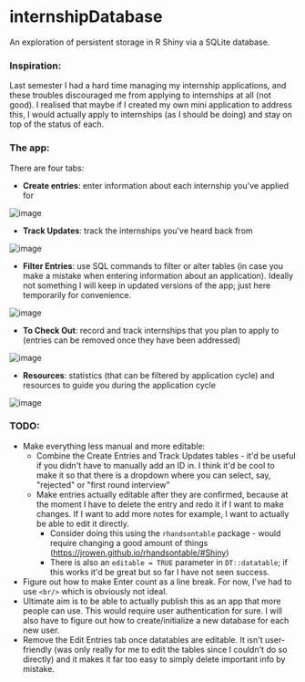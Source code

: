 # internshipDatabase

An exploration of persistent storage in R Shiny via a SQLite database. 

### Inspiration: 

Last semester I had a hard time managing my internship applications, and these troubles discouraged me from applying to internships at all (not good). I realised that maybe if I created my own mini application to address this, I would actually apply to internships (as I should be doing) and stay on top of the status of each. 

### The app: 

There are four tabs: 

- **Create entries**: enter information about each internship you've applied for

![image](https://github.com/jasminex21/internshipDatabase/assets/109494334/0da88ce1-bcb2-4c23-8dab-ab53c0095c6b)

- **Track Updates**: track the internships you've heard back from

![image](https://github.com/jasminex21/internshipDatabase/assets/109494334/55e53de5-ba6e-4fb8-9067-60663a888e1e)

- **Filter Entries**: use SQL commands to filter or alter tables (in case you make a mistake when entering information about an application). Ideally not something I will keep in updated versions of the app; just here temporarily for convenience.

![image](https://github.com/jasminex21/internshipDatabase/assets/109494334/6f0c494c-157b-49de-90eb-e04bd14b655f)

- **To Check Out**: record and track internships that you plan to apply to (entries can be removed once they have been addressed)

![image](https://github.com/jasminex21/internshipDatabase/assets/109494334/7169acde-5d76-40cc-9bd0-0b0ba4305d42)

- **Resources**: statistics (that can be filtered by application cycle) and resources to guide you during the application cycle

![image](https://github.com/jasminex21/internshipDatabase/assets/109494334/1846161f-193e-4c40-8882-fda37b1dcb2d)

### TODO:
- Make everything less manual and more editable: 
  - Combine the Create Entries and Track Updates tables - it'd be useful if you didn't have to manually add an ID in. I think it'd be cool to make it so that there is a dropdown where you can select, say, "rejected" or "first round interview"
  - Make entries actually editable after they are confirmed, because at the moment I have to delete the entry and redo it if I want to make changes. If I want to add more notes for example, I want to actually be able to edit it directly.
    - Consider doing this using the `rhandsontable` package - would require changing a good amount of things (https://jrowen.github.io/rhandsontable/#Shiny)
    - There is also an `editable = TRUE` parameter in `DT::datatable`; if this works it'd be great but so far I have not seen success. 
 - Figure out how to make Enter count as a line break. For now, I've had to use `<br/>` which is obviously not ideal.
 - Ultimate aim is to be able to actually publish this as an app that more people can use. This would require user authentication for sure. I will also have to figure out how to create/initialize a new database for each new user.
 - Remove the Edit Entries tab once datatables are editable. It isn't user-friendly (was only really for me to edit the tables since I couldn't do so directly) and it makes it far too easy to simply delete important info by mistake.
